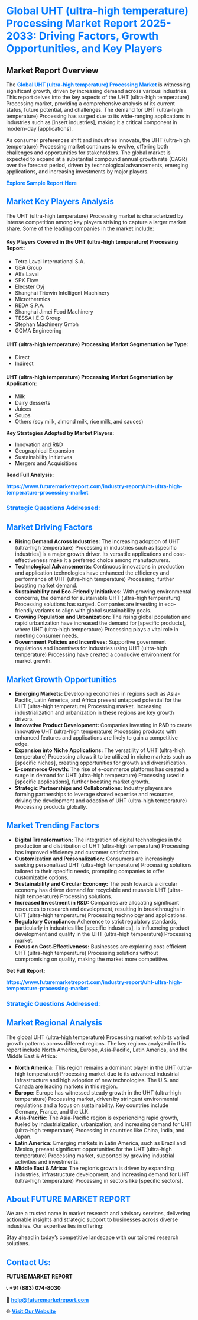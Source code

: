 <h1 style="color: #007BFF;">Global UHT (ultra-high temperature) Processing Market Report 2025-2033: Driving Factors, Growth Opportunities, and Key Players</h1>

<section id="overview">
<h2>Market Report Overview</h2>
<p>The <a href="https://www.futuremarketreport.com/industry-report/uht-ultra-high-temperature-processing-market" style="color: #007BFF; text-decoration: none;"><strong>Global UHT (ultra-high temperature) Processing Market</strong></a> is witnessing significant growth, driven by increasing demand across various industries. This report delves into the key aspects of the UHT (ultra-high temperature) Processing market, providing a comprehensive analysis of its current status, future potential, and challenges. The demand for UHT (ultra-high temperature) Processing has surged due to its wide-ranging applications in industries such as [insert industries], making it a critical component in modern-day [applications].</p>
<p>As consumer preferences shift and industries innovate, the UHT (ultra-high temperature) Processing market continues to evolve, offering both challenges and opportunities for stakeholders. The global market is expected to expand at a substantial compound annual growth rate (CAGR) over the forecast period, driven by technological advancements, emerging applications, and increasing investments by major players.</p>
</section>

<section id="overview">
<p><a href="https://www.futuremarketreport.com/request-sample/reportId=55597" style="color: #007BFF; text-decoration: none;"><strong>Explore Sample Report Here</strong></a></p>
</section>

<section id="key-players">
<h2 style="color: #007BFF;">Market Key Players Analysis</h2>
<p>The UHT (ultra-high temperature) Processing market is characterized by intense competition among key players striving to capture a larger market share. Some of the leading companies in the market include:</p>
<h4>Key Players Covered in the UHT (ultra-high temperature) Processing Report:</h4>
<ul><li>Tetra Laval International S.A.</li><li>GEA Group</li><li>Alfa Laval</li><li>SPX Flow</li><li>Elecster Oyj</li><li>Shanghai Triowin Intelligent Machinery</li><li>Microthermics</li><li>REDA S.P.A.</li><li>Shanghai Jimei Food Machinery</li><li>TESSA I.E.C Group</li><li>Stephan Machinery Gmbh</li><li>GOMA Engineering</li></ul>
<h4>UHT (ultra-high temperature) Processing Market Segmentation by Type:</h4>
<ul><li>Direct</li><li>Indirect</li></ul>

<h4>UHT (ultra-high temperature) Processing Market Segmentation by Application:</h4>
<ul><li>Milk</li><li>Dairy desserts</li><li>Juices</li><li>Soups</li><li>Others (soy milk, almond milk, rice milk, and sauces)</li></ul>
<p><strong>Key Strategies Adopted by Market Players:</strong></p>
<ul>
<li>Innovation and R&D</li>
<li>Geographical Expansion</li>
<li>Sustainability Initiatives</li>
<li>Mergers and Acquisitions</li>
</ul>
</section>

<section>
<p><strong>Read Full Analysis: </strong></p><a href="https://www.futuremarketreport.com/industry-report/uht-ultra-high-temperature-processing-market" style="color: #007BFF; text-decoration: none;"><strong>https://www.futuremarketreport.com/industry-report/uht-ultra-high-temperature-processing-market</strong></a>
<h3 style="color: #007BFF;">Strategic Questions Addressed:</h3>
</section>

<section id="driving-factors">
<h2 style="color: #007BFF;">Market Driving Factors</h2>
<ul>
<li><strong>Rising Demand Across Industries:</strong> The increasing adoption of UHT (ultra-high temperature) Processing in industries such as [specific industries] is a major growth driver. Its versatile applications and cost-effectiveness make it a preferred choice among manufacturers.</li>
<li><strong>Technological Advancements:</strong> Continuous innovations in production and application technologies have enhanced the efficiency and performance of UHT (ultra-high temperature) Processing, further boosting market demand.</li>
<li><strong>Sustainability and Eco-Friendly Initiatives:</strong> With growing environmental concerns, the demand for sustainable UHT (ultra-high temperature) Processing solutions has surged. Companies are investing in eco-friendly variants to align with global sustainability goals.</li>
<li><strong>Growing Population and Urbanization:</strong> The rising global population and rapid urbanization have increased the demand for [specific products], where UHT (ultra-high temperature) Processing plays a vital role in meeting consumer needs.</li>
<li><strong>Government Policies and Incentives:</strong> Supportive government regulations and incentives for industries using UHT (ultra-high temperature) Processing have created a conducive environment for market growth.</li>
</ul>
</section>

<section id="growth-opportunities">
<h2 style="color: #007BFF;">Market Growth Opportunities</h2>
<ul>
<li><strong>Emerging Markets:</strong> Developing economies in regions such as Asia-Pacific, Latin America, and Africa present untapped potential for the UHT (ultra-high temperature) Processing market. Increasing industrialization and urbanization in these regions are key growth drivers.</li>
<li><strong>Innovative Product Development:</strong> Companies investing in R&D to create innovative UHT (ultra-high temperature) Processing products with enhanced features and applications are likely to gain a competitive edge.</li>
<li><strong>Expansion into Niche Applications:</strong> The versatility of UHT (ultra-high temperature) Processing allows it to be utilized in niche markets such as [specific niches], creating opportunities for growth and diversification.</li>
<li><strong>E-commerce Growth:</strong> The rise of e-commerce platforms has created a surge in demand for UHT (ultra-high temperature) Processing used in [specific applications], further boosting market growth.</li>
<li><strong>Strategic Partnerships and Collaborations:</strong> Industry players are forming partnerships to leverage shared expertise and resources, driving the development and adoption of UHT (ultra-high temperature) Processing products globally.</li>
</ul>
</section>

<section id="trending-factors">
<h2 style="color: #007BFF;">Market Trending Factors</h2>
<ul>
<li><strong>Digital Transformation:</strong> The integration of digital technologies in the production and distribution of UHT (ultra-high temperature) Processing has improved efficiency and customer satisfaction.</li>
<li><strong>Customization and Personalization:</strong> Consumers are increasingly seeking personalized UHT (ultra-high temperature) Processing solutions tailored to their specific needs, prompting companies to offer customizable options.</li>
<li><strong>Sustainability and Circular Economy:</strong> The push towards a circular economy has driven demand for recyclable and reusable UHT (ultra-high temperature) Processing solutions.</li>
<li><strong>Increased Investment in R&D:</strong> Companies are allocating significant resources to research and development, resulting in breakthroughs in UHT (ultra-high temperature) Processing technology and applications.</li>
<li><strong>Regulatory Compliance:</strong> Adherence to strict regulatory standards, particularly in industries like [specific industries], is influencing product development and quality in the UHT (ultra-high temperature) Processing market.</li>
<li><strong>Focus on Cost-Effectiveness:</strong> Businesses are exploring cost-efficient UHT (ultra-high temperature) Processing solutions without compromising on quality, making the market more competitive.</li>
</ul>
</section>

<section>
<p><strong>Get Full Report: </strong></p><a href="https://www.futuremarketreport.com/industry-report/uht-ultra-high-temperature-processing-market" style="color: #007BFF; text-decoration: none;"><strong>https://www.futuremarketreport.com/industry-report/uht-ultra-high-temperature-processing-market</strong></a>
<h3 style="color: #007BFF;">Strategic Questions Addressed:</h3>
</section>


<section id="regional-analysis">
<h2 style="color: #007BFF;">Market Regional Analysis</h2>
<p>The global UHT (ultra-high temperature) Processing market exhibits varied growth patterns across different regions. The key regions analyzed in this report include North America, Europe, Asia-Pacific, Latin America, and the Middle East & Africa:</p>
<ul>
<li><strong>North America:</strong> This region remains a dominant player in the UHT (ultra-high temperature) Processing market due to its advanced industrial infrastructure and high adoption of new technologies. The U.S. and Canada are leading markets in this region.</li>
<li><strong>Europe:</strong> Europe has witnessed steady growth in the UHT (ultra-high temperature) Processing market, driven by stringent environmental regulations and a focus on sustainability. Key countries include Germany, France, and the U.K.</li>
<li><strong>Asia-Pacific:</strong> The Asia-Pacific region is experiencing rapid growth, fueled by industrialization, urbanization, and increasing demand for UHT (ultra-high temperature) Processing in countries like China, India, and Japan.</li>
<li><strong>Latin America:</strong> Emerging markets in Latin America, such as Brazil and Mexico, present significant opportunities for the UHT (ultra-high temperature) Processing market, supported by growing industrial activities and investments.</li>
<li><strong>Middle East & Africa:</strong> The region’s growth is driven by expanding industries, infrastructure development, and increasing demand for UHT (ultra-high temperature) Processing in sectors like [specific sectors].</li>
</ul>
</section>

<footer>
<h2 style="color: #007BFF;">About FUTURE MARKET REPORT</h2>
<p>We are a trusted name in market research and advisory services, delivering actionable insights and strategic support to businesses across diverse industries. Our expertise lies in offering:</p>

<p>Stay ahead in today’s competitive landscape with our tailored research solutions.</p>

<h2 style="color: #007BFF;">Contact Us:</h2>
<p><strong>FUTURE MARKET REPORT</strong></p>
<p>📞 <strong>+91 (883) 074-8030</strong></p>
<p>📧 <strong><a href="mailto:help@futuremarketreport.com" style="color: #007BFF;">help@futuremarketreport.com</a></strong></p>
<p>🌐 <strong><a href="https://www.futuremarketreport.com/" style="color: #007BFF;">Visit Our Website</a></strong></p>
</footer>